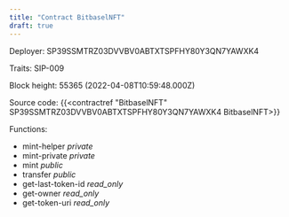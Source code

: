 ```yaml
---
title: "Contract BitbaselNFT"
draft: true
---
```

Deployer: SP39SSMTRZ03DVVBV0ABTXTSPFHY80Y3QN7YAWXK4

Traits:
SIP-009 



Block height: 55365 (2022-04-08T10:59:48.000Z)

Source code: {{<contractref "BitbaselNFT" SP39SSMTRZ03DVVBV0ABTXTSPFHY80Y3QN7YAWXK4 BitbaselNFT>}}

Functions:

* mint-helper _private_
* mint-private _private_
* mint _public_
* transfer _public_
* get-last-token-id _read_only_
* get-owner _read_only_
* get-token-uri _read_only_
